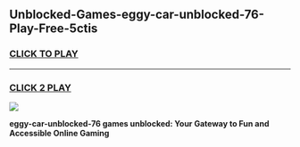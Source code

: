 
## Unblocked-Games-eggy-car-unblocked-76-Play-Free-5ctis
<h3>
<a href="https://premium76.site?title=eggy-car-unblocked-76&ref=12A">CLICK TO PLAY</a></h3>
<hr>

<h3>
<a href="https://premium76.site?title=eggy-car-unblocked-76&ref=12A">CLICK 2 PLAY</a>
  
</h3>

<a href="https://premium76.site?title=eggy-car-unblocked-76&ref=12A"><img src="https://clearcache.store/games.png"></a>


**eggy-car-unblocked-76 games unblocked: Your Gateway to Fun and Accessible Online Gaming**
